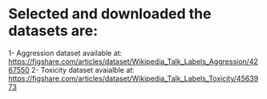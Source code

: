 # Selected and downloaded the datasets are:
1- Aggression dataset available at: https://figshare.com/articles/dataset/Wikipedia_Talk_Labels_Aggression/4267550
2- Toxicity dataset avaialble at: https://figshare.com/articles/dataset/Wikipedia_Talk_Labels_Toxicity/4563973

